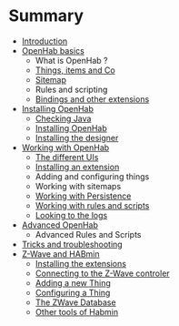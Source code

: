 # Summary

* [Introduction](README.md)
* [OpenHab basics](openhab_basics.md)
   * What is OpenHab ?
   * [Things, items and Co](things,items_and_co_md.md)
   * [Sitemap](sitemap.md)
   * Rules and scripting
   * [Bindings and other extensions](bindings_and_other_extensions.md)
* [Installing OpenHab](chapter1.md)
   * [Checking Java](checking_java.md)
   * [Installing OpenHab](installing_openhab.md)
   * [Installing the designer](installing_the_designer.md)
* [Working with OpenHab](working_with_openhab.md)
   * [The different UIs](the_different_uis.md)
   * [Installing an extension](installing_an_extension.md)
   * Adding and configuring things
   * Working with sitemaps
   * [Working with Persistence](working_with_persistence.md)
   * [Working with rules and scripts](working_with_rules_and_scripts.md)
   * [Looking to the logs](looking_to_the_logs.md)
* [Advanced OpenHab](advanced_openhab.md)
   * Advanced Rules and Scripts
* [Tricks and troubleshooting](tricks_and_troubleshooting.md)
* [Z-Wave and HABmin](z-wave_and_habadmin.md)
   * [Installing the extensions](installing_the_extensions.md)
   * [Connecting to the Z-Wave controler](Connecting_to_the_z-wave_controler/connecting_to_the_z-wave_controler.md)
   * [Adding a new Thing](Adding_a_new_thing/adding_a_new_thing.md)
   * [Configuring a Thing](Configuring_a_thing/configuring_a_thing.md)
   * [The ZWave Database](the_zwave_database.md)
   * [Other tools of Habmin](other_tools_of_habmin.md)

